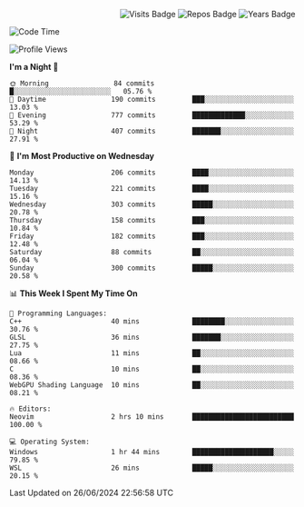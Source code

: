<p align="right">
  <img src="https://badges.pufler.dev/visits/Alextibtab/Alextibtab" alt="Visits Badge">
  <img src="https://badges.pufler.dev/repos/Alextibtab/" alt="Repos Badge">
  <img src="https://badges.pufler.dev/years/Alextibtab/" alt="Years Badge">
</p>


<!--START_SECTION:waka-->
![Code Time](http://img.shields.io/badge/Code%20Time-3%20hrs%206%20mins-blue)

![Profile Views](http://img.shields.io/badge/Profile%20Views-0-blue)

**I'm a Night 🦉** 

```text
🌞 Morning                84 commits          █░░░░░░░░░░░░░░░░░░░░░░░░   05.76 % 
🌆 Daytime                190 commits         ███░░░░░░░░░░░░░░░░░░░░░░   13.03 % 
🌃 Evening                777 commits         █████████████░░░░░░░░░░░░   53.29 % 
🌙 Night                  407 commits         ███████░░░░░░░░░░░░░░░░░░   27.91 % 
```
📅 **I'm Most Productive on Wednesday** 

```text
Monday                   206 commits         ████░░░░░░░░░░░░░░░░░░░░░   14.13 % 
Tuesday                  221 commits         ████░░░░░░░░░░░░░░░░░░░░░   15.16 % 
Wednesday                303 commits         █████░░░░░░░░░░░░░░░░░░░░   20.78 % 
Thursday                 158 commits         ███░░░░░░░░░░░░░░░░░░░░░░   10.84 % 
Friday                   182 commits         ███░░░░░░░░░░░░░░░░░░░░░░   12.48 % 
Saturday                 88 commits          ██░░░░░░░░░░░░░░░░░░░░░░░   06.04 % 
Sunday                   300 commits         █████░░░░░░░░░░░░░░░░░░░░   20.58 % 
```


📊 **This Week I Spent My Time On** 

```text
💬 Programming Languages: 
C++                      40 mins             ████████░░░░░░░░░░░░░░░░░   30.76 % 
GLSL                     36 mins             ███████░░░░░░░░░░░░░░░░░░   27.75 % 
Lua                      11 mins             ██░░░░░░░░░░░░░░░░░░░░░░░   08.66 % 
C                        10 mins             ██░░░░░░░░░░░░░░░░░░░░░░░   08.36 % 
WebGPU Shading Language  10 mins             ██░░░░░░░░░░░░░░░░░░░░░░░   08.21 % 

🔥 Editors: 
Neovim                   2 hrs 10 mins       █████████████████████████   100.00 % 

💻 Operating System: 
Windows                  1 hr 44 mins        ████████████████████░░░░░   79.85 % 
WSL                      26 mins             █████░░░░░░░░░░░░░░░░░░░░   20.15 % 
```


 Last Updated on 26/06/2024 22:56:58 UTC
<!--END_SECTION:waka-->
